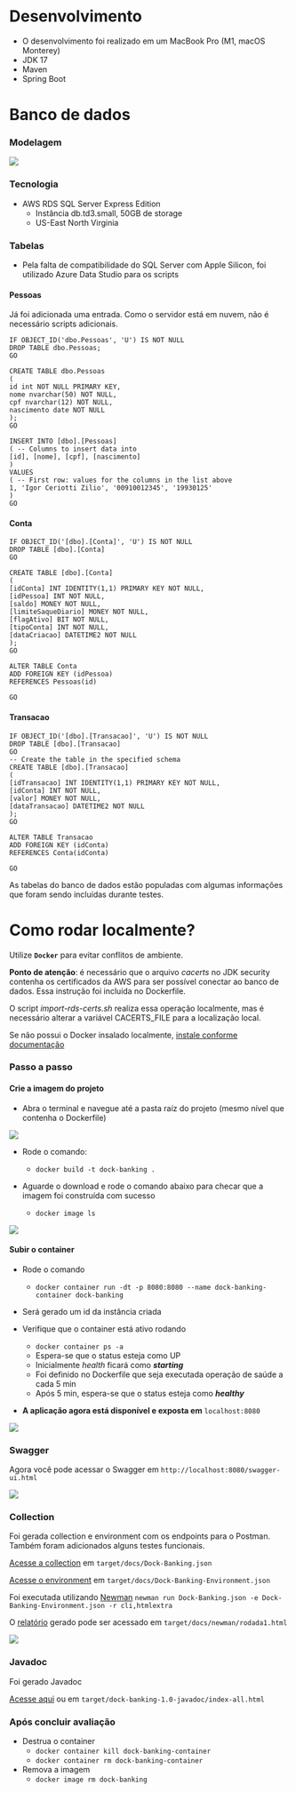 # Desenvolvimento

* O desenvolvimento foi realizado em um MacBook Pro (M1, macOS Monterey)
* JDK 17
* Maven
* Spring Boot

# Banco de dados
### Modelagem

![](target/docs/BD_Modelagem.jpg)

### Tecnologia

* AWS RDS SQL Server Express Edition
  * Instância db.td3.small, 50GB de storage
  * US-East North Virginia

### Tabelas

* Pela falta de compatibilidade do SQL Server com Apple Silicon, foi utilizado Azure Data Studio para os scripts

#### Pessoas

Já foi adicionada uma entrada. Como o servidor está em nuvem, não é necessário scripts adicionais.

```
IF OBJECT_ID('dbo.Pessoas', 'U') IS NOT NULL
DROP TABLE dbo.Pessoas;
GO

CREATE TABLE dbo.Pessoas
(
id int NOT NULL PRIMARY KEY,
nome nvarchar(50) NOT NULL,
cpf nvarchar(12) NOT NULL,
nascimento date NOT NULL
);
GO

INSERT INTO [dbo].[Pessoas]
( -- Columns to insert data into
[id], [nome], [cpf], [nascimento]
)
VALUES
( -- First row: values for the columns in the list above
1, 'Igor Ceriotti Zilio', '00910012345', '19930125'
)
GO
```

#### Conta

```
IF OBJECT_ID('[dbo].[Conta]', 'U') IS NOT NULL
DROP TABLE [dbo].[Conta]
GO

CREATE TABLE [dbo].[Conta]
(
[idConta] INT IDENTITY(1,1) PRIMARY KEY NOT NULL, 
[idPessoa] INT NOT NULL,
[saldo] MONEY NOT NULL,
[limiteSaqueDiario] MONEY NOT NULL,
[flagAtivo] BIT NOT NULL,
[tipoConta] INT NOT NULL,
[dataCriacao] DATETIME2 NOT NULL
);
GO

ALTER TABLE Conta
ADD FOREIGN KEY (idPessoa)
REFERENCES Pessoas(id)

GO
```

#### Transacao

```
IF OBJECT_ID('[dbo].[Transacao]', 'U') IS NOT NULL
DROP TABLE [dbo].[Transacao]
GO
-- Create the table in the specified schema
CREATE TABLE [dbo].[Transacao]
(
[idTransacao] INT IDENTITY(1,1) PRIMARY KEY NOT NULL, 
[idConta] INT NOT NULL,
[valor] MONEY NOT NULL,
[dataTransacao] DATETIME2 NOT NULL
);
GO

ALTER TABLE Transacao
ADD FOREIGN KEY (idConta)
REFERENCES Conta(idConta)

GO
```
As tabelas do banco de dados estão populadas com algumas informações que foram sendo incluídas durante testes. 

# Como rodar localmente?

Utilize **`Docker`** para evitar conflitos de ambiente. 

**Ponto de atenção**: é necessário que o arquivo _cacerts_ no JDK security contenha os certificados da AWS para ser possível
conectar ao banco de dados. Essa instrução foi incluída no Dockerfile.


O script _import-rds-certs.sh_ realiza essa operação localmente, mas é necessário alterar a variável
CACERTS_FILE para a localização local.

Se não possui o Docker insalado localmente, [instale conforme documentação](https://docs.docker.com/desktop/)

### Passo a passo

#### Crie a imagem do projeto

* Abra o terminal e navegue até a pasta raíz do projeto (mesmo nível que contenha o Dockerfile)

![](target/docs/nivel_pasta.png)

* Rode o comando:
  * `docker build -t dock-banking .`


* Aguarde o download e rode o comando abaixo para checar que a imagem foi construída com sucesso
  * `docker image ls`

![](target/docs/imagem.png)

#### Subir o container

* Rode o comando
  * `docker container run -dt -p 8080:8080 --name dock-banking-container dock-banking`
* Será gerado um id da instância criada 
* Verifique que o container está ativo rodando 
  * `docker container ps -a`
  * Espera-se que o status esteja como UP
  * Inicialmente _health_ ficará como **_starting_**
  * Foi definido no Dockerfile que seja executada operação de saúde a cada 5 min
  * Após 5 min, espera-se que o status esteja como _**healthy**_

* **A aplicação agora está disponível e exposta em** `localhost:8080`

![](target/docs/container.png)

### Swagger
Agora você pode acessar o Swagger em `http://localhost:8080/swagger-ui.html`

![](target/docs/swagger.png)

### Collection
Foi gerada collection e environment com os endpoints para o Postman. Também foram adicionados alguns testes funcionais.

[Acesse a collection](target/docs/Dock-Banking.json) em `target/docs/Dock-Banking.json`

[Acesse o environment](target/docs/Dock-Banking-Environment.json) em `target/docs/Dock-Banking-Environment.json`

Foi executada utilizando [Newman](https://www.npmjs.com/package/newman) 
`newman run Dock-Banking.json -e Dock-Banking-Environment.json -r cli,htmlextra`

O [relatório](https://www.npmjs.com/package/newman-reporter-htmlextra) gerado pode ser acessado em 
`target/docs/newman/rodada1.html`

![](target/docs/newman.png)

### Javadoc
Foi gerado Javadoc

[Acesse aqui](target/dock-banking-1.0-javadoc/index-all.html) ou em `target/dock-banking-1.0-javadoc/index-all.html`

### Após concluir avaliação

* Destrua o container 
  * `docker container kill dock-banking-container`
  * `docker container rm dock-banking-container`
* Remova a imagem
  * `docker image rm dock-banking`